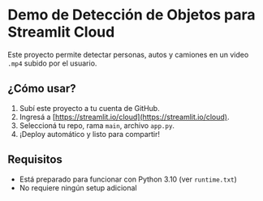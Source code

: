 # Demo de Detección de Objetos para Streamlit Cloud

Este proyecto permite detectar personas, autos y camiones en un video `.mp4` subido por el usuario.

## ¿Cómo usar?

1. Subí este proyecto a tu cuenta de GitHub.
2. Ingresá a [https://streamlit.io/cloud](https://streamlit.io/cloud).
3. Seleccioná tu repo, rama `main`, archivo `app.py`.
4. ¡Deploy automático y listo para compartir!

## Requisitos

- Está preparado para funcionar con Python 3.10 (ver `runtime.txt`)
- No requiere ningún setup adicional
